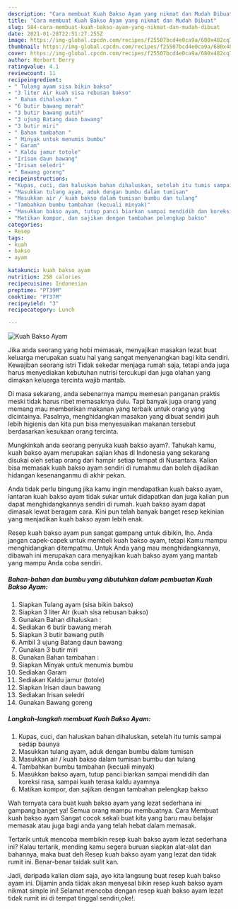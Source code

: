 ```yaml
---
description: "Cara membuat Kuah Bakso Ayam yang nikmat dan Mudah Dibuat"
title: "Cara membuat Kuah Bakso Ayam yang nikmat dan Mudah Dibuat"
slug: 584-cara-membuat-kuah-bakso-ayam-yang-nikmat-dan-mudah-dibuat
date: 2021-01-28T22:51:27.255Z
image: https://img-global.cpcdn.com/recipes/f25507bcd4e0ca9a/680x482cq70/kuah-bakso-ayam-foto-resep-utama.jpg
thumbnail: https://img-global.cpcdn.com/recipes/f25507bcd4e0ca9a/680x482cq70/kuah-bakso-ayam-foto-resep-utama.jpg
cover: https://img-global.cpcdn.com/recipes/f25507bcd4e0ca9a/680x482cq70/kuah-bakso-ayam-foto-resep-utama.jpg
author: Herbert Berry
ratingvalue: 4.1
reviewcount: 11
recipeingredient:
- " Tulang ayam sisa bikin bakso"
- "3 liter Air kuah sisa rebusan bakso"
- " Bahan dihaluskan "
- "6 butir bawang merah"
- "3 butir bawang putih"
- "3 ujung Batang daun bawang"
- "3 butir miri"
- " Bahan tambahan "
- " Minyak untuk menumis bumbu"
- " Garam"
- " Kaldu jamur totole"
- "Irisan daun bawang"
- "Irisan seledri"
- " Bawang goreng"
recipeinstructions:
- "Kupas, cuci, dan haluskan bahan dihaluskan, setelah itu tumis sampai sedap baunya"
- "Masukkan tulang ayam, aduk dengan bumbu dalam tumisan"
- "Masukkan air / kuah bakso dalam tumisan bumbu dan tulang"
- "Tambahkan bumbu tambahan (kecuali minyak)"
- "Masukkan bakso ayam, tutup panci biarkan sampai mendidih dan koreksi rasa, sampai kuah terasa kaldu ayamnya"
- "Matikan kompor, dan sajikan dengan tambahan pelengkap bakso"
categories:
- Resep
tags:
- kuah
- bakso
- ayam

katakunci: kuah bakso ayam 
nutrition: 258 calories
recipecuisine: Indonesian
preptime: "PT39M"
cooktime: "PT37M"
recipeyield: "3"
recipecategory: Lunch

---
```



![Kuah Bakso Ayam](https://img-global.cpcdn.com/recipes/f25507bcd4e0ca9a/680x482cq70/kuah-bakso-ayam-foto-resep-utama.jpg)

Jika anda seorang yang hobi memasak, menyajikan masakan lezat buat keluarga merupakan suatu hal yang sangat menyenangkan bagi kita sendiri. Kewajiban seorang istri Tidak sekedar menjaga rumah saja, tetapi anda juga harus menyediakan kebutuhan nutrisi tercukupi dan juga olahan yang dimakan keluarga tercinta wajib mantab.

Di masa  sekarang, anda sebenarnya mampu memesan panganan praktis meski tidak harus ribet memasaknya dulu. Tapi banyak juga orang yang memang mau memberikan makanan yang terbaik untuk orang yang dicintainya. Pasalnya, menghidangkan masakan yang dibuat sendiri jauh lebih higienis dan kita pun bisa menyesuaikan makanan tersebut berdasarkan kesukaan orang tercinta. 



Mungkinkah anda seorang penyuka kuah bakso ayam?. Tahukah kamu, kuah bakso ayam merupakan sajian khas di Indonesia yang sekarang disukai oleh setiap orang dari hampir setiap tempat di Nusantara. Kalian bisa memasak kuah bakso ayam sendiri di rumahmu dan boleh dijadikan hidangan kesenanganmu di akhir pekan.

Anda tidak perlu bingung jika kamu ingin mendapatkan kuah bakso ayam, lantaran kuah bakso ayam tidak sukar untuk didapatkan dan juga kalian pun dapat menghidangkannya sendiri di rumah. kuah bakso ayam dapat dimasak lewat beragam cara. Kini pun telah banyak banget resep kekinian yang menjadikan kuah bakso ayam lebih enak.

Resep kuah bakso ayam pun sangat gampang untuk dibikin, lho. Anda jangan capek-capek untuk membeli kuah bakso ayam, tetapi Kamu mampu menghidangkan ditempatmu. Untuk Anda yang mau menghidangkannya, dibawah ini merupakan cara menyajikan kuah bakso ayam yang mantab yang mampu Anda coba sendiri.

<!--inarticleads1-->

##### Bahan-bahan dan bumbu yang dibutuhkan dalam pembuatan Kuah Bakso Ayam:

1. Siapkan  Tulang ayam (sisa bikin bakso)
1. Siapkan 3 liter Air (kuah sisa rebusan bakso)
1. Gunakan  Bahan dihaluskan :
1. Sediakan 6 butir bawang merah
1. Siapkan 3 butir bawang putih
1. Ambil 3 ujung Batang daun bawang
1. Gunakan 3 butir miri
1. Gunakan  Bahan tambahan :
1. Siapkan  Minyak untuk menumis bumbu
1. Sediakan  Garam
1. Sediakan  Kaldu jamur (totole)
1. Siapkan Irisan daun bawang
1. Sediakan Irisan seledri
1. Gunakan  Bawang goreng




<!--inarticleads2-->

##### Langkah-langkah membuat Kuah Bakso Ayam:

1. Kupas, cuci, dan haluskan bahan dihaluskan, setelah itu tumis sampai sedap baunya
1. Masukkan tulang ayam, aduk dengan bumbu dalam tumisan
1. Masukkan air / kuah bakso dalam tumisan bumbu dan tulang
1. Tambahkan bumbu tambahan (kecuali minyak)
1. Masukkan bakso ayam, tutup panci biarkan sampai mendidih dan koreksi rasa, sampai kuah terasa kaldu ayamnya
1. Matikan kompor, dan sajikan dengan tambahan pelengkap bakso




Wah ternyata cara buat kuah bakso ayam yang lezat sederhana ini gampang banget ya! Semua orang mampu membuatnya. Cara Membuat kuah bakso ayam Sangat cocok sekali buat kita yang baru mau belajar memasak atau juga bagi anda yang telah hebat dalam memasak.

Tertarik untuk mencoba membikin resep kuah bakso ayam lezat sederhana ini? Kalau tertarik, mending kamu segera buruan siapkan alat-alat dan bahannya, maka buat deh Resep kuah bakso ayam yang lezat dan tidak rumit ini. Benar-benar taidak sulit kan. 

Jadi, daripada kalian diam saja, ayo kita langsung buat resep kuah bakso ayam ini. Dijamin anda tiidak akan menyesal bikin resep kuah bakso ayam nikmat simple ini! Selamat mencoba dengan resep kuah bakso ayam lezat tidak rumit ini di tempat tinggal sendiri,oke!.


